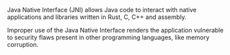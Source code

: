 Java Native Interface (JNI) allows Java code to interact with native applications and libraries written in Rust, C, C++ and assembly.

Improper use of the Java Native Interface renders the application vulnerable to security flaws present in other
programming languages, like memory corruption.
